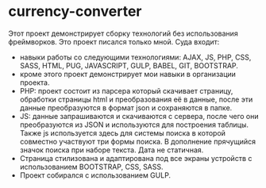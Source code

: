 # currency-converter
Этот проект демонстрирует сборку технологий без использования фреймворков. Это проект писался только мной.
Суда входит: 
* навыки работы со следующими технологиями: AJAX, JS, PHP, CSS, SASS, HTML, PUG, JAVASCRIPT, GULP, BABEL, GIT, BOOTSTRAP.
* кроме этого проект демонстрирует мои навыки в организации проекта.
* PHP: проект состоит из парсера который скачивает страницу, обработки страницы html и преобразования её в данные, после эти данные преобразуются в формат json и сохраняются в папке.
* JS: данные запрашиваются и скачиваются с сервера, после чего они преобразуются из JSON и используются для построения таблицы. Также js используется здесь для системы поиска в которой совместно участвуют три формы поиска. В дополнение прячущийся значок поиска при наборе текста. Дата не статичная.
* Страница стилизована и адаптирована под все экраны устройств с использованием BOOTSTRAP, CSS, SASS.
* Проект собирался с использованием GULP.
